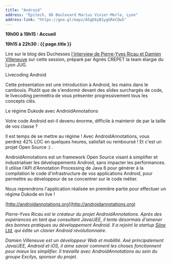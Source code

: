```yaml
---
title: "Android"
address: "Epitech, 86 Boulevard Marius Vivier-Merle, Lyon"
address-link: "https://goo.gl/maps/A5gE6yB1ygGReCQw5"
---
```


**19h00 à 19h15 : Accueil**

**19h15 à 22h30 : {{ page.title }}**

Lire sur le blog des Duchesses
[l'interview de Pierre-Yves Ricau et Damien Villeneuve](http://www.duchess-france.org/soiree-android-au-lyon-jug/)
sur cette session, préparé par Agnès CREPET la team élargie du Lyon JUG.

Livecoding Android

Cette présentation est une introduction à Android, les mains dans le cambouis.
Plutôt que de s'endormir devant des slides surchargés de code, le livecoding permettra de vous présenter progressivement tous les concepts clés.

Le régime Dukode avec AndroidAnnotations

Votre code Android est-il devenu énorme, difficile à maintenir de par la taille de vos classe ?

Il est temps de se mettre au régime !
Avec AndroidAnnotations, vous perdrez 42% LOC en quelques heures, satisfait ou remboursé !
Et c'est un projet Open Source :) .

AndroidAnnotations est un framework Open Source visant à simplifier et industrialiser les développements Android, sans impacter les performances.
Il utilise l'API d'Annotation Processing de Java 6 pour générer à la compilation le code d'infrastructure de vos applications Android, pour permettre au développeur de se concentrer sur le code métier.

Nous reprendrons l'application réalisée en première partie pour effectuer un régime Dukode en live !

[http://androidannotations.org](http://androidannotations.org)

*Pierre-Yves Ricau est le créateur du projet AndroidAnnotations.
Après des expériences en tant que consultant Java/JEE,
il tente désormais d'amener des bonnes pratiques au développement Android.
Il a rejoint la startup [Siine Ltd](http://www.siine.com), qui édite un clavier Android révolutionnaire.*

*Damien Villeneuve est un développeur Web et mobilité.
Axé principalement Java/JEE, Android et iOS, il aime savoir comment les choses fonctionnent pour mieux les simplifier.
Il travaille avec AndroidAnnotations au sein du groupe Excilys, sponsor du projet.*
